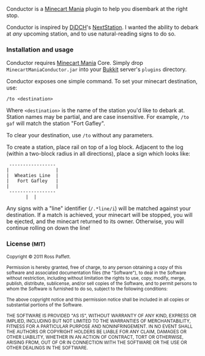 Conductor is a [Minecart Mania](http://wiki.afforess.com/Minecart_Mania-Plugin) plugin to help you disembark at the right stop.

Conductor is inspired by [DjDCH](http://forums.bukkit.org/members/djdch.1819/)'s [NextStation](http://forums.bukkit.org/threads/mech-nextstation-0-1-1-your-favourite-stations-announcement-system-556.6572/). I wanted the ability to debark at _any_ upcoming station, and to use natural-reading signs to do so.

### Installation and usage

Conductor requires [Minecart Mania](http://wiki.afforess.com/Minecart_Mania-Plugin) Core. Simply drop `MinecartManiaConductor.jar` into your [Bukkit](http://bukkit.org/) server's `plugins` directory.

Conductor exposes one simple command. To set your minecart destination, use:

    /to <destination>

Where `<destination>` is the name of the station you'd like to debark at. Station names may be partial, and are case insensitive. For example, `/to gaf` will match the station "Fort Gafley".

To clear your destination, use `/to` without any parameters.

To create a station, place rail on top of a log block. Adjacent to the log (within a two-block radius in all directions), place a sign which looks like:

     -----------------
    |                 |
    |  Wheaties Line  |
    |   Fort Gafley   |
    |                 |
     -----------------
           |  |

Any signs with a "line" identifier (`/.*line/i`) will be matched against your destination. If a match is achieved, your minecart will be stopped, you will be ejected, and the minecart returned to its owner. Otherwise, you will continue rolling on down the line!

### License <small>(MIT)</small>

<small>Copyright © 2011 Ross Paffett.</small>

<small>Permission is hereby granted, free of charge, to any person obtaining a copy of this software and associated documentation files (the "Software"), to deal in the Software without restriction, including without limitation the rights to use, copy, modify, merge, publish, distribute, sublicense, and/or sell copies of the Software, and to permit persons to whom the Software is furnished to do so, subject to the following conditions:</small>

<small>The above copyright notice and this permission notice shall be included in all copies or substantial portions of the Software.</small>

<small>THE SOFTWARE IS PROVIDED "AS IS", WITHOUT WARRANTY OF ANY KIND, EXPRESS OR IMPLIED, INCLUDING BUT NOT LIMITED TO THE WARRANTIES OF MERCHANTABILITY, FITNESS FOR A PARTICULAR PURPOSE AND NONINFRINGEMENT. IN NO EVENT SHALL THE AUTHORS OR COPYRIGHT HOLDERS BE LIABLE FOR ANY CLAIM, DAMAGES OR OTHER LIABILITY, WHETHER IN AN ACTION OF CONTRACT, TORT OR OTHERWISE, ARISING FROM, OUT OF OR IN CONNECTION WITH THE SOFTWARE OR THE USE OR OTHER DEALINGS IN THE SOFTWARE.</small>
